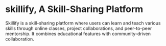 # skillify, A Skill-Sharing Platform
Skillify is a skill-sharing platform where users can learn and teach various skills through online classes, project collaborations, and peer-to-peer mentorship. It combines educational features with community-driven collaboration.
